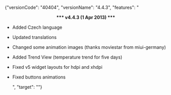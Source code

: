 ﻿{"versionCode": "40404", 
"versionName": "4.4.3", 
"features": "<center><strong>*** v4.4.3 (1 Apr 2013) ***</strong></center><p>
* Added Czech language<p>
* Updated translations<p>
* Changed some animation images (thanks moviestar from miui-germany)<p>
* Added Trend View (temperature trend for five days)<p>
* Fixed v5 widget layouts for hdpi and xhdpi<p>
* Fixed buttons animations<p>",
"target": ""}